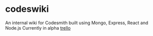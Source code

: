 # codeswiki
An internal wiki for Codesmith built using Mongo, Express, React and Node.js
Currently in alpha
[trello](https://trello.com/b/biju7JIE/codeswiki)
